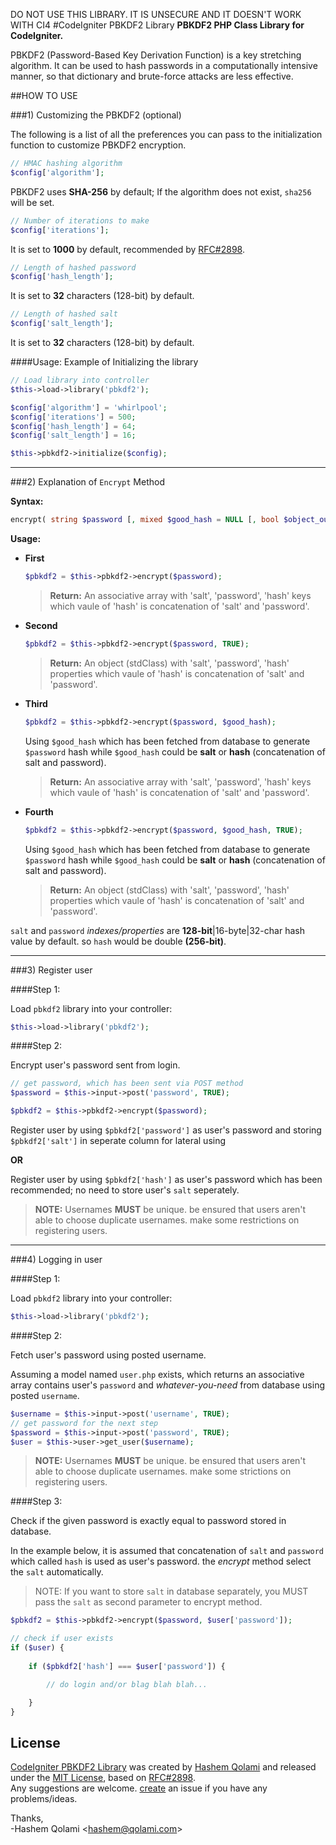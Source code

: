 DO NOT USE THIS LIBRARY. IT IS UNSECURE AND IT DOESN'T WORK WITH CI4
#CodeIgniter PBKDF2 Library
**PBKDF2 PHP Class Library for CodeIgniter.**

PBKDF2 (Password-Based Key Derivation Function) is a key stretching algorithm.
It can be used to hash passwords in a computationally intensive manner,
so that dictionary and brute-force attacks are less effective.

##HOW TO USE

###1) Customizing the PBKDF2 (optional)

The following is a list of all the preferences you can pass to the initialization function to customize PBKDF2 encryption.

```PHP
// HMAC hashing algorithm
$config['algorithm'];
```
PBKDF2 uses **SHA-256** by default; If the algorithm does not exist, `sha256` will be set.

```PHP
// Number of iterations to make 
$config['iterations'];
```
It is set to **1000** by default, recommended by [RFC#2898](http://www.ietf.org/rfc/rfc2898.txt).

```PHP
// Length of hashed password
$config['hash_length'];
```
It is set to **32** characters (128-bit) by default.

```PHP
// Length of hashed salt
$config['salt_length'];
```
It is set to **32** characters (128-bit) by default.

####Usage:
Example of Initializing the library
```PHP
// Load library into controller
$this->load->library('pbkdf2');

$config['algorithm'] = 'whirlpool';
$config['iterations'] = 500;
$config['hash_length'] = 64;
$config['salt_length'] = 16;

$this->pbkdf2->initialize($config);
```
_ _ _

###2) Explanation of `Encrypt` Method

**Syntax:**
```PHP
encrypt( string $password [, mixed $good_hash = NULL [, bool $object_output = FALSE]] )
```

**Usage:**
* **First**

	```PHP
	$pbkdf2 = $this->pbkdf2->encrypt($password);
	```
	> **Return:**
	>An associative array with 'salt', 'password', 'hash' keys
	which vaule of 'hash' is concatenation of 'salt' and 'password'.

* **Second**

	```PHP
	$pbkdf2 = $this->pbkdf2->encrypt($password, TRUE);
	```
	> **Return:**
	>An object (stdClass) with 'salt', 'password', 'hash' properties
	which vaule of 'hash' is concatenation of 'salt' and 'password'.

* **Third**

	```PHP
	$pbkdf2 = $this->pbkdf2->encrypt($password, $good_hash);
	```
	Using `$good_hash` which has been fetched from database to generate `$password` hash while `$good_hash` could be **salt** or **hash** (concatenation of salt and password).

	> **Return:**
	>An associative array with 'salt', 'password', 'hash' keys
	which vaule of 'hash' is concatenation of 'salt' and 'password'.

* **Fourth**

	```PHP
	$pbkdf2 = $this->pbkdf2->encrypt($password, $good_hash, TRUE);
	```
	Using `$good_hash` which has been fetched from database to generate `$password` hash while `$good_hash` could be **salt** or **hash** (concatenation of salt and password).

	> **Return:**
	>An object (stdClass) with 'salt', 'password', 'hash' properties
	which vaule of 'hash' is concatenation of 'salt' and 'password'.

`salt` and `password` *indexes/properties* are **128-bit**|16-byte|32-char hash value by default. so `hash` would be double **(256-bit)**.
_ _ _

###3) Register user

####Step 1:

Load `pbkdf2` library into your controller:

```PHP
$this->load->library('pbkdf2');
```

####Step 2:

Encrypt user's password sent from login.

```PHP
// get password, which has been sent via POST method
$password = $this->input->post('password', TRUE);

$pbkdf2 = $this->pbkdf2->encrypt($password);
```
Register user by using `$pbkdf2['password']` as user's password and storing `$pbkdf2['salt']` in seperate column for lateral using

**OR**

Register user by using `$pbkdf2['hash']` as user's password which has been recommended; no need to store user's `salt` seperately.

>**NOTE:** Usernames **MUST** be unique. be ensured that users aren't able to choose duplicate usernames. make some restrictions on registering users.

_ _ _

###4) Logging in user

####Step 1:

Load `pbkdf2` library into your controller:

```PHP
$this->load->library('pbkdf2');
```

####Step 2:

Fetch user's password using posted username.

Assuming a model named `user.php` exists, which returns an associative array contains user's `password` and *whatever-you-need* from database using posted `username`.

```PHP
$username = $this->input->post('username', TRUE);
// get password for the next step
$password = $this->input->post('password', TRUE);
$user = $this->user->get_user($username);
```
>**NOTE:** Usernames **MUST** be unique. be ensured that users aren't able to choose duplicate usernames. make some strictions on registering users.

####Step 3:

Check if the given password is exactly equal to password stored in database.

In the example below, it is assumed that concatenation of `salt` and `password` which called `hash` is used as user's password. the *encrypt* method select the `salt` automatically.

> NOTE: If you want to store `salt` in database separately, you MUST pass the `salt` as second parameter to encrypt method.

```PHP
$pbkdf2 = $this->pbkdf2->encrypt($password, $user['password']);

// check if user exists
if ($user) {
	
	if ($pbkdf2['hash'] === $user['password']) {

		// do login and/or blag blah blah...

	}
}
```

## License

[CodeIgniter PBKDF2 Library](https://github.com/qolami/CodeIgniter-PBKDF2-Library/) was created by [Hashem Qolami](http://qolami.com) and released under the [MIT License](http://opensource.org/licenses/MIT), based on [RFC#2898](http://www.ietf.org/rfc/rfc2898.txt).  
Any suggestions are welcome. [create](https://github.com/qolami/CodeIgniter-PBKDF2-Library/issues/new) an issue if you have any problems/ideas.

Thanks,  
-Hashem Qolami <<hashem@qolami.com>>
